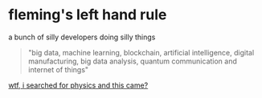 # fleming's left hand rule

a bunch of silly developers doing silly things

> "big data, machine learning, blockchain, artificial intelligence, digital manufacturing, big data analysis, quantum communication and internet of things"

[wtf, i searched for physics and this came?](https://github.com/flemingslefthandrule/.github/blob/main/profile/physics.md)
